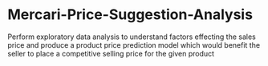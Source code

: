 # Mercari-Price-Suggestion-Analysis
Perform exploratory data analysis to understand factors effecting the sales price and produce a product price prediction model which would benefit the seller to place a competitive selling price for the given product
